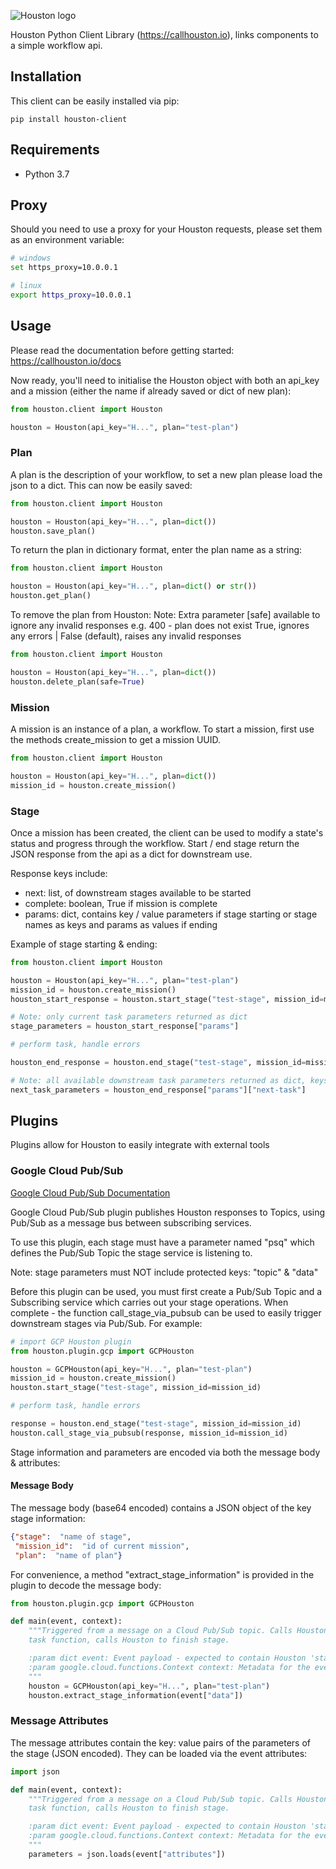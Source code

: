 ![Houston logo](https://storage.googleapis.com/gcs-callhouston-asset/houston-title.png)

Houston Python Client Library (https://callhouston.io), links components to a simple workflow api.

## Installation

This client can be easily installed via pip:

```commandline
pip install houston-client
```

## Requirements

- Python 3.7

## Proxy

Should you need to use a proxy for your Houston requests, please set them as an environment variable:

```bash
# windows
set https_proxy=10.0.0.1 

# linux
export https_proxy=10.0.0.1

```

## Usage

Please read the documentation before getting started: https://callhouston.io/docs

Now ready, you'll need to initialise the Houston object with both an api_key and a mission 
(either the name if already saved or dict of new plan):

```python
from houston.client import Houston

houston = Houston(api_key="H...", plan="test-plan")
```

### Plan

A plan is the description of your workflow, to set a new plan please load the json to a dict. 
This can now be easily saved:


```python
from houston.client import Houston

houston = Houston(api_key="H...", plan=dict())
houston.save_plan()
```

To return the plan in dictionary format, enter the plan name as a string:

```python
from houston.client import Houston

houston = Houston(api_key="H...", plan=dict() or str())
houston.get_plan()
```

To remove the plan from Houston:
Note: Extra parameter [safe] available to ignore any invalid responses e.g. 400 - plan does not exist
      True, ignores any errors | False (default), raises any invalid responses 
      
```python
from houston.client import Houston

houston = Houston(api_key="H...", plan=dict())
houston.delete_plan(safe=True)
```

### Mission

A mission is an instance of a plan, a workflow. To start a mission, first use the methods create_mission to get a 
mission UUID.

```python
from houston.client import Houston

houston = Houston(api_key="H...", plan=dict())
mission_id = houston.create_mission()
```

### Stage

Once a mission has been created, the client can be used to modify a state's status and progress through the workflow. 
Start / end stage return the JSON response from the api as a dict for downstream use. 

Response keys include: 

- next: list, of downstream stages available to be started
- complete: boolean, True if mission is complete
- params: dict, contains key / value parameters if stage starting or stage names as keys and params as values if ending

Example of stage starting & ending:

```python
from houston.client import Houston

houston = Houston(api_key="H...", plan="test-plan")
mission_id = houston.create_mission()
houston_start_response = houston.start_stage("test-stage", mission_id=mission_id)

# Note: only current task parameters returned as dict
stage_parameters = houston_start_response["params"]

# perform task, handle errors

houston_end_response = houston.end_stage("test-stage", mission_id=mission_id)

# Note: all available downstream task parameters returned as dict, keys are names of stages, values are dict of params 
next_task_parameters = houston_end_response["params"]["next-task"]

```

## Plugins

Plugins allow for Houston to easily integrate with external tools

### Google Cloud Pub/Sub

[Google Cloud Pub/Sub Documentation](https://cloud.google.com/pubsub/docs/overview)

Google Cloud Pub/Sub plugin publishes Houston responses to Topics, using Pub/Sub as a message bus between subscribing 
services.

To use this plugin, each stage must have a parameter named "psq" which defines the Pub/Sub Topic the stage service is 
listening to. 

Note: stage parameters must NOT include protected keys: "topic" & "data"

Before this plugin can be used, you must first create a Pub/Sub Topic and a Subscribing service which carries out your 
stage operations. When complete - the function call_stage_via_pubsub can be used to easily trigger downstream 
stages via Pub/Sub. For example:

```python
# import GCP Houston plugin
from houston.plugin.gcp import GCPHouston

houston = GCPHouston(api_key="H...", plan="test-plan")
mission_id = houston.create_mission()
houston.start_stage("test-stage", mission_id=mission_id)

# perform task, handle errors

response = houston.end_stage("test-stage", mission_id=mission_id)
houston.call_stage_via_pubsub(response, mission_id=mission_id)
```

Stage information and parameters are encoded via both the message body & attributes:

#### Message Body

The message body (base64 encoded) contains a JSON object of the key stage information:

```json
{"stage":  "name of stage",
 "mission_id":  "id of current mission",
 "plan":  "name of plan"}
```

For convenience, a method "extract_stage_information" is provided in the plugin to decode the message body: 

```python
from houston.plugin.gcp import GCPHouston

def main(event, context):
    """Triggered from a message on a Cloud Pub/Sub topic. Calls Houston to start stage named in event payload, executes
    task function, calls Houston to finish stage.

    :param dict event: Event payload - expected to contain Houston 'stage' and 'mission_id'.
    :param google.cloud.functions.Context context: Metadata for the event.
    """
    houston = GCPHouston(api_key="H...", plan="test-plan")
    houston.extract_stage_information(event["data"])
```


### Message Attributes

The message attributes contain the key: value pairs of the parameters of the stage (JSON encoded). They can be loaded 
via the event attributes: 

```python
import json

def main(event, context):
    """Triggered from a message on a Cloud Pub/Sub topic. Calls Houston to start stage named in event payload, executes
    task function, calls Houston to finish stage.

    :param dict event: Event payload - expected to contain Houston 'stage' and 'mission_id'.
    :param google.cloud.functions.Context context: Metadata for the event.
    """
    parameters = json.loads(event["attributes"])
```
